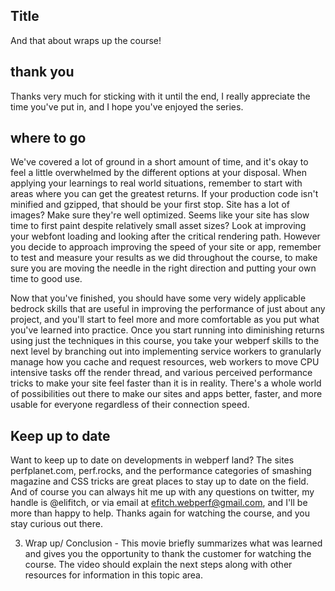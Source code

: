 ## Title

And that about wraps up the course!

## thank you

Thanks very much for sticking with it until the end, I really appreciate the time you've put in, and I hope you've enjoyed the series.

## where to go

We've covered a lot of ground in a short amount of time, and it's okay to feel a little overwhelmed by the different options at your disposal. When applying your learnings to real world situations, remember to start with areas where you can get the greatest returns. If your production code isn't minified and gzipped, that should be your first stop. Site has a lot of images? Make sure they're well optimized. Seems like your site has slow time to first paint despite relatively small asset sizes? Look at improving your webfont loading and looking after the critical rendering path. However you decide to approach improving the speed of your site or app, remember to test and measure your results as we did throughout the course, to make sure you are moving the needle in the right direction and putting your own time to good use.

Now that you've finished, you should have some very widely applicable bedrock skills that are useful in improving the performance of just about any project, and you'll start to feel more and more comfortable as you put what you've learned into practice. Once you start running into diminishing returns using just the techniques in this course, you take your webperf skills to the next level by branching out into implementing service workers to granularly manage how you cache and request resources, web workers to move CPU intensive tasks off the render thread, and various perceived performance tricks to make your site feel faster than it is in reality. There's a whole world of possibilities out there to make our sites and apps better, faster, and more usable for everyone regardless of their connection speed.

## Keep up to date

Want to keep up to date on developments in webperf land? The sites perfplanet.com, perf.rocks, and the performance categories of smashing magazine and CSS tricks are great places to stay up to date on the field. And of course you can always hit me up with any questions on twitter, my handle is @elifitch, or via email at efitch.webperf@gmail.com, and I'll be more than happy to help. Thanks again for watching the course, and you stay curious out there.

3. Wrap up/ Conclusion - This movie briefly summarizes what was learned and gives you the
   opportunity to thank the customer for watching the course. The video should explain the
   next steps along with other resources for information in this topic area.
